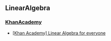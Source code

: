 ## LinearAlgebra

### [KhanAcademy](./KhanAcademy)
  - [[Khan Academy] Linear Algebra for everyone](https://www.edwith.org/ai151/joinLectures/194188?isDesc=false)
